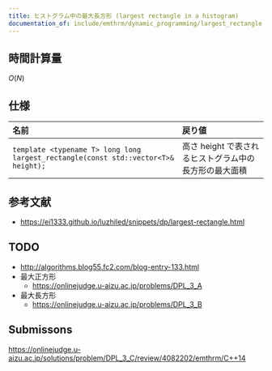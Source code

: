```yaml
---
title: ヒストグラム中の最大長方形 (largest rectangle in a histogram)
documentation_of: include/emthrm/dynamic_programming/largest_rectangle.hpp
---
```



## 時間計算量

$O(N)$


## 仕様

|名前|戻り値|
|:--|:--|
|`template <typename T> long long largest_rectangle(const std::vector<T>& height);`|高さ $\mathrm{height}$ で表されるヒストグラム中の長方形の最大面積|


## 参考文献

- https://ei1333.github.io/luzhiled/snippets/dp/largest-rectangle.html


## TODO

- http://algorithms.blog55.fc2.com/blog-entry-133.html
- 最大正方形
  - https://onlinejudge.u-aizu.ac.jp/problems/DPL_3_A
- 最大長方形
  - https://onlinejudge.u-aizu.ac.jp/problems/DPL_3_B


## Submissons

https://onlinejudge.u-aizu.ac.jp/solutions/problem/DPL_3_C/review/4082202/emthrm/C++14
